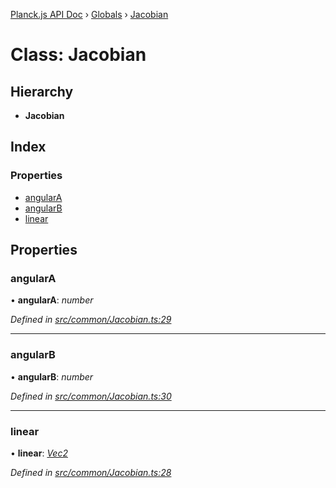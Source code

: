 [Planck.js API Doc](../README.md) › [Globals](../globals.md) › [Jacobian](jacobian.md)

# Class: Jacobian

## Hierarchy

* **Jacobian**

## Index

### Properties

* [angularA](jacobian.md#angulara)
* [angularB](jacobian.md#angularb)
* [linear](jacobian.md#linear)

## Properties

###  angularA

• **angularA**: *number*

*Defined in [src/common/Jacobian.ts:29](https://github.com/shakiba/planck.js/blob/b8c946c/src/common/Jacobian.ts#L29)*

___

###  angularB

• **angularB**: *number*

*Defined in [src/common/Jacobian.ts:30](https://github.com/shakiba/planck.js/blob/b8c946c/src/common/Jacobian.ts#L30)*

___

###  linear

• **linear**: *[Vec2](vec2.md)*

*Defined in [src/common/Jacobian.ts:28](https://github.com/shakiba/planck.js/blob/b8c946c/src/common/Jacobian.ts#L28)*
